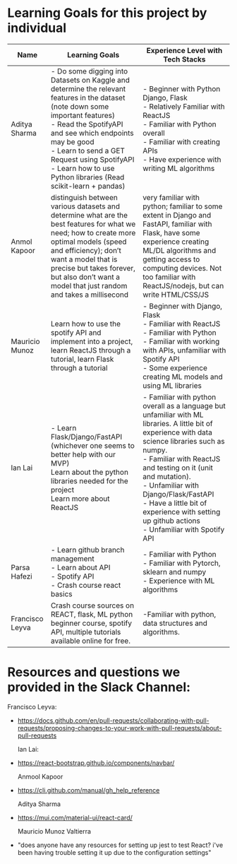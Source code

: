 # Learning Goals for this project by individual

| Name | Learning Goals | Experience Level with Tech Stacks |
|------|----------------|-----------------------------------|
| Aditya Sharma | - Do some digging into Datasets on Kaggle and determine the relevant features in the dataset (note down some important features)<br>- Read the SpotifyAPI and see which endpoints may be good <br>- Learn to send a GET Request using SpotifyAPI <br>- Learn how to use Python libraries (Read scikit-learn + pandas) | - Beginner with Python Django, Flask <br>- Relatively Familiar with ReactJS <br>- Familiar with Python overall<br>- Familiar with creating APIs <br>- Have experience with writing ML algorithms |
| Anmol Kapoor | distinguish between various datasets and determine what are the best features for what we need; how to create more optimal models (speed and efficiency); don’t want a model that is precise but takes forever, but also don’t want a model that just random and takes a millisecond | very familiar with python; familiar to some extent in Django and FastAPI, familiar with Flask, have some experience creating ML/DL algorithms and getting access to computing devices. Not too familiar with ReactJS/nodejs, but can write HTML/CSS/JS
| Mauricio Munoz | Learn how to use the spotify API and implement into a project, learn ReactJS through a tutorial, learn Flask through a tutorial | - Beginner with Django, Flask <br>- Familiar with ReactJS <br>- Familiar with Python <br>- Familiar with working with APIs, unfamiliar with Spotify API <br>- Some experience creating ML models and using ML libraries |
| Ian Lai | - Learn Flask/Django/FastAPI (whichever one seems to better help with our MVP) <br>Learn about the python libraries needed for the project <br>Learn more about ReactJS | - Familiar with python overall as a language but unfamiliar with ML libraries. A little bit of experience with data science libraries such as numpy. <br>- Familiar with ReactJS and testing on it (unit and mutation). <br>- Unfamiliar with Django/Flask/FastAPI <br>- Have a little bit of experience with setting up github actions <br>- Unfamiliar with Spotify API |
| Parsa Hafezi | - Learn github branch management <br>- Learn about API <br> - Spotify API <br>- Crash course react basics | - Familiar with Python <br>- Familiar with Pytorch, sklearn and numpy <br>- Experience with ML algorithms |
| Francisco Leyva | Crash course sources on REACT, flask, ML python beginner course, spotify API, multiple tutorials available online for free. | -Familiar with python, data structures and algorithms. |

# Resources and questions we provided in the Slack Channel:
  Francisco Leyva: 
- https://docs.github.com/en/pull-requests/collaborating-with-pull-requests/proposing-changes-to-your-work-with-pull-requests/about-pull-requests
  
  
  Ian Lai:
- https://react-bootstrap.github.io/components/navbar/
  
  
  Anmool Kapoor
- https://cli.github.com/manual/gh_help_reference


  Aditya Sharma
- https://mui.com/material-ui/react-card/


  Mauricio Munoz Valtierra
- "does anyone have any resources for setting up jest to test React? i've been having trouble setting it up due to the configuration settings"
